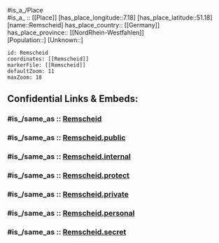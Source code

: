 ﻿---
confidential: public
isDeleted: false
location:
- 51.18
- 7.18
mapmarker: city
mapzoom:
- 7
- 12
SpocWebEntityId: 33704
tags:
- geo/City
type: City
---

#is_a_/Place  
#is_a_ :: [[Place]] 
[has_place_longitude::7.18] 
[has_place_latitude::51.18] 
[name::Remscheid] 
has_place_country:: [[Germany]]  
has_place_province:: [[NordRhein-Westfahlen]]  
[Population::] 
[Unknown::] 


```leaflet
id: Remscheid
coordinates: [[Remscheid]] 
markerFile: [[Remscheid]] 
defaultZoom: 11 
maxZoom: 18
```


## Confidential Links & Embeds: 

### #is_/same_as :: [Remscheid](/_Standards/Earth/Continent/Europe/Europe~Central/Germany/Germany~West/Nordrhein-Westfalen/counties~NW/Remscheid.md) 

### #is_/same_as :: [Remscheid.public](/_public/Earth/Continent/Europe/Europe~Central/Germany/Germany~West/Nordrhein-Westfalen/counties~NW/Remscheid.public.md) 

### #is_/same_as :: [Remscheid.internal](/_internal/Earth/Continent/Europe/Europe~Central/Germany/Germany~West/Nordrhein-Westfalen/counties~NW/Remscheid.internal.md) 

### #is_/same_as :: [Remscheid.protect](/_protect/Earth/Continent/Europe/Europe~Central/Germany/Germany~West/Nordrhein-Westfalen/counties~NW/Remscheid.protect.md) 

### #is_/same_as :: [Remscheid.private](/_private/Earth/Continent/Europe/Europe~Central/Germany/Germany~West/Nordrhein-Westfalen/counties~NW/Remscheid.private.md) 

### #is_/same_as :: [Remscheid.personal](/_personal/Earth/Continent/Europe/Europe~Central/Germany/Germany~West/Nordrhein-Westfalen/counties~NW/Remscheid.personal.md) 

### #is_/same_as :: [Remscheid.secret](/_secret/Earth/Continent/Europe/Europe~Central/Germany/Germany~West/Nordrhein-Westfalen/counties~NW/Remscheid.secret.md)

